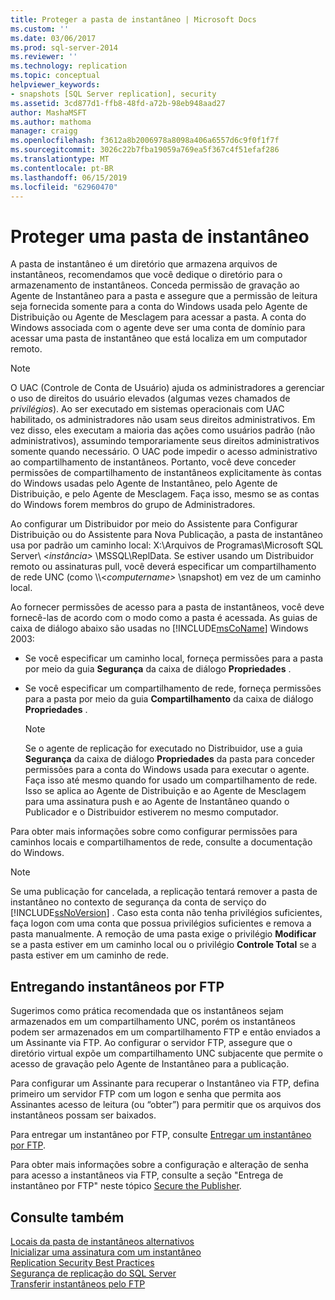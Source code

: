 ```yaml
---
title: Proteger a pasta de instantâneo | Microsoft Docs
ms.custom: ''
ms.date: 03/06/2017
ms.prod: sql-server-2014
ms.reviewer: ''
ms.technology: replication
ms.topic: conceptual
helpviewer_keywords:
- snapshots [SQL Server replication], security
ms.assetid: 3cd877d1-ffb8-48fd-a72b-98eb948aad27
author: MashaMSFT
ms.author: mathoma
manager: craigg
ms.openlocfilehash: f3612a8b2006978a8098a406a6557d6c9f0f1f7f
ms.sourcegitcommit: 3026c22b7fba19059a769ea5f367c4f51efaf286
ms.translationtype: MT
ms.contentlocale: pt-BR
ms.lasthandoff: 06/15/2019
ms.locfileid: "62960470"
---
```

# <a name="secure-the-snapshot-folder"></a>Proteger uma pasta de instantâneo
  A pasta de instantâneo é um diretório que armazena arquivos de instantâneos, recomendamos que você dedique o diretório para o armazenamento de instantâneos. Conceda permissão de gravação ao Agente de Instantâneo para a pasta e assegure que a permissão de leitura seja fornecida somente para a conta do Windows usada pelo Agente de Distribuição ou Agente de Mesclagem para acessar a pasta. A conta do Windows associada com o agente deve ser uma conta de domínio para acessar uma pasta de instantâneo que está localiza em um computador remoto.  
  
> [!NOTE]  
>  O UAC (Controle de Conta de Usuário) ajuda os administradores a gerenciar o uso de direitos do usuário elevados (algumas vezes chamados de *privilégios*). Ao ser executado em sistemas operacionais com UAC habilitado, os administradores não usam seus direitos administrativos. Em vez disso, eles executam a maioria das ações como usuários padrão (não administrativos), assumindo temporariamente seus direitos administrativos somente quando necessário. O UAC pode impedir o acesso administrativo ao compartilhamento de instantâneos. Portanto, você deve conceder permissões de compartilhamento de instantâneos explicitamente às contas do Windows usadas pelo Agente de Instantâneo, pelo Agente de Distribuição, e pelo Agente de Mesclagem. Faça isso, mesmo se as contas do Windows forem membros do grupo de Administradores.  
  
 Ao configurar um Distribuidor por meio do Assistente para Configurar Distribuição ou do Assistente para Nova Publicação, a pasta de instantâneo usa por padrão um caminho local: X:\Arquivos de Programas\Microsoft SQL Server\\ *\<instância>* \MSSQL\ReplData. Se estiver usando um Distribuidor remoto ou assinaturas pull, você deverá especificar um compartilhamento de rede UNC (como \\\\<*computername>* \snapshot) em vez de um caminho local.  
  
 Ao fornecer permissões de acesso para a pasta de instantâneos, você deve fornecê-las de acordo com o modo como a pasta é acessada. As guias de caixa de diálogo abaixo são usadas no [!INCLUDE[msCoName](../../../includes/msconame-md.md)] Windows 2003:  
  
-   Se você especificar um caminho local, forneça permissões para a pasta por meio da guia **Segurança** da caixa de diálogo **Propriedades** .  
  
-   Se você especificar um compartilhamento de rede, forneça permissões para a pasta por meio da guia **Compartilhamento** da caixa de diálogo **Propriedades** .  
  
    > [!NOTE]  
    >  Se o agente de replicação for executado no Distribuidor, use a guia **Segurança** da caixa de diálogo **Propriedades** da pasta para conceder permissões para a conta do Windows usada para executar o agente. Faça isso até mesmo quando for usado um compartilhamento de rede. Isso se aplica ao Agente de Distribuição e ao Agente de Mesclagem para uma assinatura push e ao Agente de Instantâneo quando o Publicador e o Distribuidor estiverem no mesmo computador.  
  
 Para obter mais informações sobre como configurar permissões para caminhos locais e compartilhamentos de rede, consulte a documentação do Windows.  
  
> [!NOTE]  
>  Se uma publicação for cancelada, a replicação tentará remover a pasta de instantâneo no contexto de segurança da conta de serviço do [!INCLUDE[ssNoVersion](../../../includes/ssnoversion-md.md)] . Caso esta conta não tenha privilégios suficientes, faça logon com uma conta que possua privilégios suficientes e remova a pasta manualmente. A remoção de uma pasta exige o privilégio **Modificar** se a pasta estiver em um caminho local ou o privilégio **Controle Total** se a pasta estiver em um caminho de rede.  
  
## <a name="delivering-snapshots-through-ftp"></a>Entregando instantâneos por FTP  
 Sugerimos como prática recomendada que os instantâneos sejam armazenados em um compartilhamento UNC, porém os instantâneos podem ser armazenados em um compartilhamento FTP e então enviados a um Assinante via FTP. Ao configurar o servidor FTP, assegure que o diretório virtual expõe um compartilhamento UNC subjacente que permite o acesso de gravação pelo Agente de Instantâneo para a publicação.  
  
 Para configurar um Assinante para recuperar o Instantâneo via FTP, defina primeiro um servidor FTP com um logon e senha que permita aos Assinantes acesso de leitura (ou “obter”) para permitir que os arquivos dos instantâneos possam ser baixados.  
  
 Para entregar um instantâneo por FTP, consulte [Entregar um instantâneo por FTP](../publish/deliver-a-snapshot-through-ftp.md).  
  
 Para obter mais informações sobre a configuração e alteração de senha para acesso a instantâneos via FTP, consulte a seção "Entrega de instantâneo por FTP" neste tópico [Secure the Publisher](secure-the-publisher.md).  
  
## <a name="see-also"></a>Consulte também  
 [Locais da pasta de instantâneos alternativos](../alternate-snapshot-folder-locations.md)   
 [Inicializar uma assinatura com um instantâneo](../initialize-a-subscription-with-a-snapshot.md)   
 [Replication Security Best Practices](replication-security-best-practices.md)   
 [Segurança de replicação do SQL Server](view-and-modify-replication-security-settings.md)   
 [Transferir instantâneos pelo FTP](../transfer-snapshots-through-ftp.md)  
  
  
